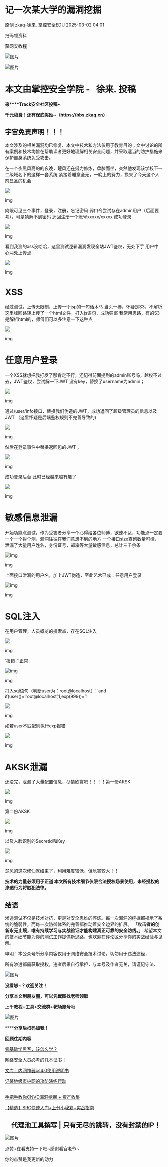 #  记一次某大学的漏洞挖掘   
原创 zkaq-徐来.  掌控安全EDU   2025-03-02 04:01  
  
扫码领资料  
  
获网安教程  
  
![图片](https://mmbiz.qpic.cn/sz_mmbiz_png/BwqHlJ29vcrpvQG1VKMy1AQ1oVvUSeZYhLRYCeiaa3KSFkibg5xRjLlkwfIe7loMVfGuINInDQTVa4BibicW0iaTsKw/640?wx_fmt=other&from=appmsg&wxfrom=5&wx_lazy=1&wx_co=1&tp=webp "")  
  
  
![图片](https://mmbiz.qpic.cn/mmbiz_png/b96CibCt70iaaJcib7FH02wTKvoHALAMw4fchVnBLMw4kTQ7B9oUy0RGfiacu34QEZgDpfia0sVmWrHcDZCV1Na5wDQ/640?wx_fmt=other&wxfrom=5&wx_lazy=1&wx_co=1&tp=webp "")  
  
  
# 本文由掌控安全学院 -   徐来. 投稿  
  
**来****Track安全社区投稿~**  
  
**千元稿费！还有保底奖励~（https://bbs.zkaq.cn）**  
## 宇宙免责声明！！！  
  
本文涉及的相关漏洞均已修复、本文中技术和方法仅用于教育目的；文中讨论的所有案例和技术均旨在帮助读者更好地理解相关安全问题，并采取适当的防护措施来保护自身系统免受攻击。  
  
在一个夜黑风高的的夜晚，楚风还在努力修炼，盘膝而坐，突然他发现该学校下一二级域名下的这样一套系统 紧接着睡意全无，一晚上的努力，换来了今天这个人前显圣的机会  
  
![](https://mmbiz.qpic.cn/sz_mmbiz_png/BwqHlJ29vcqINkibxddkPj6FkCtzLLt9jA0yI7gG38ccwmxrXF8iak7Zd5iaaHiamqzsKKTjlT0vNyBwRCJibxj7zCQ/640?wx_fmt=png&from=appmsg "")  
  
img  
  
肉眼可见三个事件，登录，注册，忘记密码 弱口令尝试存在admin用户（后面要考），可是猜解不到密码 迂回注册一个账号xxxxx/xxxxx 成功登录  
  
![](https://mmbiz.qpic.cn/sz_mmbiz_png/BwqHlJ29vcqINkibxddkPj6FkCtzLLt9jZxXNHhkpfgK0QwmicD4hEQ4FLYfTTeYQOlqVhttNgWib6ZllibXB2RSGg/640?wx_fmt=png&from=appmsg "")  
  
img  
  
看到我测的xss没哈哈，这里测试逻辑漏洞发现全站JWT鉴权，无处下手 用户中心两处上传点  
  
![](https://mmbiz.qpic.cn/sz_mmbiz_png/BwqHlJ29vcqINkibxddkPj6FkCtzLLt9jbvbC6kPTcY1fY5icqomPf9lBxbQR7foNYzVgHrRHgOHFgjjycGDuKcw/640?wx_fmt=png&from=appmsg "")  
  
img  
# XSS  
  
经过测试，上传无限制，上传一个jsp的一句话木马 当头一棒，怀疑是S3，不解析 这里峰回路转上传了一个html文件，打入js语句，成功弹窗 我常用思路，有的S3是解析html的，师傅们可以多注意一下这种点  
  
![](https://mmbiz.qpic.cn/sz_mmbiz_png/BwqHlJ29vcqINkibxddkPj6FkCtzLLt9jp1ia8G9oRTtU46NSl8G1jC1ZDicgkx49elH3icibZEBje8sNjRk4BgDZZw/640?wx_fmt=png&from=appmsg "")  
  
img  
# 任意用户登录  
  
一个XSS就想把我打发了那肯定不行，还记得前面提到的admin账号吗，越权不过去，JWT鉴权，尝试解一下JWT 没有key，替换了username为admin；  
  
![](https://mmbiz.qpic.cn/sz_mmbiz_png/BwqHlJ29vcqINkibxddkPj6FkCtzLLt9jsiaCUBUiahxq9w4gNwtnGvm8wtMicwrCZwmmPic3SP9sW1LGEH7ysp1jGQ/640?wx_fmt=png&from=appmsg "")  
  
img  
  
通过/user/info接口，替换我们伪造的JWT，成功返回了超级管理员的信息以及JWT （这里怀疑是后端鉴权规则不完善导致的)  
  
![](https://mmbiz.qpic.cn/sz_mmbiz_png/BwqHlJ29vcqINkibxddkPj6FkCtzLLt9j9jcIIU0jGEHcEEa63Tv80ugNkacdOibqrKLk5wPVtCatXeQPZ0ic3zgQ/640?wx_fmt=png&from=appmsg "")  
  
img  
  
然后在登录事件中替换返回包的JWT；  
  
![](https://mmbiz.qpic.cn/sz_mmbiz_png/BwqHlJ29vcqINkibxddkPj6FkCtzLLt9jvBaaFu8gnlPicnxA0picgn6BA3CMWI1p9gok7xyWf1t9mapBFsCibuXew/640?wx_fmt=png&from=appmsg "")  
  
img  
  
成功登录后台 此时已经越来越有趣了  
  
![](https://mmbiz.qpic.cn/sz_mmbiz_png/BwqHlJ29vcqINkibxddkPj6FkCtzLLt9j2CHozsAXXzZbGfJt24qWS1mhdGBkEIsL4PYU3ZD4hWlK5BoEb5vx1A/640?wx_fmt=png&from=appmsg "")  
  
img  
# 敏感信息泄漏  
  
开始功能点测试，作为受害者分享一个心得给各位师傅，欲速不达，功能点一定要一个一个挨个测，漏洞往往在我们意想不到的地方 一个接口size查询数量可控，泄漏了大量用户姓名，身份证号，邮箱等大量敏感信息，总计三千余条  
  
![img](https://mmbiz.qpic.cn/sz_mmbiz_png/BwqHlJ29vcqINkibxddkPj6FkCtzLLt9jGL7Bvo3foKFRreB1iaBpU9kferKITVmrjd8G5UtmXLibjHrGOqCXkFicA/640?wx_fmt=png&from=appmsg "null")  
  
img  
  
上面接口泄漏的用户名，加上JWT伪造，至此艺术已成：任意用户登录  
  
![img](https://mmbiz.qpic.cn/sz_mmbiz_png/BwqHlJ29vcqINkibxddkPj6FkCtzLLt9jbteDMfGkHV2I4pwhE2adsP3ibYD9CYbdgHtHq9fGLgZnRc54YCzqApg/640?wx_fmt=png&from=appmsg "null")  
  
img  
# SQL注入  
  
在用户管理，人员概览的搜索点，存在SQL注入  
  
![](https://mmbiz.qpic.cn/sz_mmbiz_png/BwqHlJ29vcqINkibxddkPj6FkCtzLLt9jGbne3iayV0v2LGyMDU7U2ga7BxCsSJCl65okPjTweQDibdSuSRtcSXgw/640?wx_fmt=png&from=appmsg "")  
  
img  
  
‘报错，’’正常  
  
![img](https://mmbiz.qpic.cn/sz_mmbiz_png/BwqHlJ29vcqINkibxddkPj6FkCtzLLt9jGQGZg689npF4I6wEBpqMj4uP3qlwYgnpPHSx5ApbM8mpvEzgEAicusw/640?wx_fmt=png&from=appmsg "null")  
  
img  
  
打入sql语句（判断user为：root@localhost）：’and if(user()=’root@localhost’,1,exp(999))=’1  
  
![](https://mmbiz.qpic.cn/sz_mmbiz_png/BwqHlJ29vcqINkibxddkPj6FkCtzLLt9jNiceKviagP9mGqOGGVxwsiajZTnbQ6DIsyc9oub6YsEjzwTTZHCwphyibQ/640?wx_fmt=png&from=appmsg "")  
  
img  
  
如若user不匹配则执行exp报错  
  
![](https://mmbiz.qpic.cn/sz_mmbiz_png/BwqHlJ29vcqINkibxddkPj6FkCtzLLt9j6NNWkmKclQ94MGXdnmiar5Gygvg56dFhHiaHXPKFehD9knJSQDGrR0ibg/640?wx_fmt=png&from=appmsg "")  
  
img  
# AKSK泄漏  
  
还没完，泄漏了大量配置信息，尽情欣赏吧！！！！第一份AKSK  
  
![](https://mmbiz.qpic.cn/sz_mmbiz_png/BwqHlJ29vcqINkibxddkPj6FkCtzLLt9jnkLUgwhrOlLmckykAYO5icMRYT4okFC24PYPDPW0ZahP2G69iaEjcWXg/640?wx_fmt=png&from=appmsg "")  
  
img  
  
第二份AKSK  
  
![](https://mmbiz.qpic.cn/sz_mmbiz_png/BwqHlJ29vcqINkibxddkPj6FkCtzLLt9jh9nXGUZibjP1cffD7GnWN2Wxk5TTmXjMQyxj0wI7P6deZicCNtjAOxww/640?wx_fmt=png&from=appmsg "")  
  
img  
  
以及人脸识别的Secretid和Key  
  
![](https://mmbiz.qpic.cn/sz_mmbiz_png/BwqHlJ29vcqINkibxddkPj6FkCtzLLt9jFa4Ed0J1uBsUUsOshQmXpFn985FSlsdN43u0ibuSX02Y1gkTXrjmPRA/640?wx_fmt=png&from=appmsg "")  
  
img  
  
楚风的这次修仙就结束了，利用难度较低，但危害较大！！  
  
**技术的力量必须用于正道 本文所有技术细节仅限合法授权场景使用，未经授权的渗透行为将触犯法律。**  
## 结语  
  
渗透测试不仅是技术对抗，更是对安全思维的淬炼。每一次漏洞的挖掘都揭示了系统的脆弱性，而每一次防御体系的完善都推动着安全边界的扩展。 **「攻击者的创新永无止境，唯有持续学习与实战验证才能构建真正可靠的安全防线。」** 希望本文的技术细节能为你的测试工作提供新思路，也欢迎在评论区分享你的实战经验与见解。  
  
申明：本公众号所分享内容仅用于网络安全技术讨论，切勿用于违法途径，  
  
所有渗透都需获取授权，违者后果自行承担，与本号及作者无关，请谨记守法.  
  
![图片](https://mmbiz.qpic.cn/mmbiz_gif/BwqHlJ29vcqJvF3Qicdr3GR5xnNYic4wHWaCD3pqD9SSJ3YMhuahjm3anU6mlEJaepA8qOwm3C4GVIETQZT6uHGQ/640?wx_fmt=gif&wxfrom=5&wx_lazy=1&tp=webp "")  
  
**没看够~？欢迎关注！**  
  
  
  
**分享本文到朋友圈，可以凭截图找老师领取**  
  
上千**教程+工具+交流群+靶场账号**哦  
  
![图片](https://mmbiz.qpic.cn/sz_mmbiz_png/BwqHlJ29vcrpvQG1VKMy1AQ1oVvUSeZYhLRYCeiaa3KSFkibg5xRjLlkwfIe7loMVfGuINInDQTVa4BibicW0iaTsKw/640?wx_fmt=other&from=appmsg&wxfrom=5&wx_lazy=1&wx_co=1&tp=webp "")  
  
******分享后扫码加我！**  
  
  
**回顾往期内容**  
  
[零基础学黑客，该怎么学？](http://mp.weixin.qq.com/s?__biz=MzUyODkwNDIyMg==&mid=2247487576&idx=1&sn=3852f2221f6d1a492b94939f5f398034&chksm=fa686929cd1fe03fcb6d14a5a9d86c2ed750b3617bd55ad73134bd6d1397cc3ccf4a1b822bd4&scene=21#wechat_redirect)  
  
  
[网络安全人员必考的几本证书！](http://mp.weixin.qq.com/s?__biz=MzUyODkwNDIyMg==&mid=2247520349&idx=1&sn=41b1bcd357e4178ba478e164ae531626&chksm=fa6be92ccd1c603af2d9100348600db5ed5a2284e82fd2b370e00b1138731b3cac5f83a3a542&scene=21#wechat_redirect)  
  
  
[文库｜内网神器cs4.0使用说明书](http://mp.weixin.qq.com/s?__biz=MzUyODkwNDIyMg==&mid=2247519540&idx=1&sn=e8246a12895a32b4fc2909a0874faac2&chksm=fa6bf445cd1c7d53a207200289fe15a8518cd1eb0cc18535222ea01ac51c3e22706f63f20251&scene=21#wechat_redirect)  
  
  
[记某地级市护网的攻防演练行动](https://mp.weixin.qq.com/s?__biz=MzUyODkwNDIyMg==&mid=2247543747&idx=1&sn=c7745ecb8b33401ae317c295bed41cc8&token=74838194&lang=zh_CN&scene=21#wechat_redirect)  
  
  
[](https://mp.weixin.qq.com/s?__biz=MzUyODkwNDIyMg==&mid=2247542576&idx=1&sn=d9f419d7a632390d52591ec0a5f4ba01&scene=21#wechat_redirect)  
[手把手教你CNVD漏洞挖掘 + 资产收集](https://mp.weixin.qq.com/s?__biz=MzUyODkwNDIyMg==&mid=2247542576&idx=1&sn=d9f419d7a632390d52591ec0a5f4ba01&token=74838194&lang=zh_CN&scene=21#wechat_redirect)  
  
  
[【精选】SRC快速入门+上分小秘籍+实战指南](http://mp.weixin.qq.com/s?__biz=MzUyODkwNDIyMg==&mid=2247512593&idx=1&sn=24c8e51745added4f81aa1e337fc8a1a&chksm=fa6bcb60cd1c4276d9d21ebaa7cb4c0c8c562e54fe8742c87e62343c00a1283c9eb3ea1c67dc&scene=21#wechat_redirect)  
  
##     代理池工具撰写 | 只有无尽的跳转，没有封禁的IP！  
  
![图片](https://mmbiz.qpic.cn/mmbiz_gif/BwqHlJ29vcqJvF3Qicdr3GR5xnNYic4wHWaCD3pqD9SSJ3YMhuahjm3anU6mlEJaepA8qOwm3C4GVIETQZT6uHGQ/640?wx_fmt=gif&wxfrom=5&wx_lazy=1&tp=webp "")  
  
点赞+在看支持一下吧~感谢看官老爷~   
  
你的点赞是我更新的动力  
  
  

